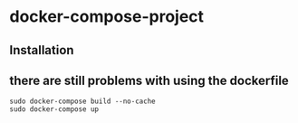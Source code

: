 # docker-compose-project
## Installation

## there are still problems with using the dockerfile
```docker
sudo docker-compose build --no-cache
sudo docker-compose up
```
